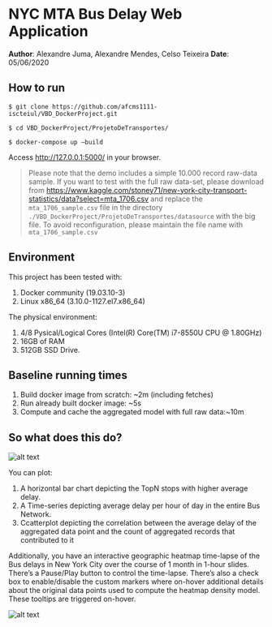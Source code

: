 
# NYC MTA Bus Delay Web Application

**Author**: Alexandre Juma, Alexandre Mendes, Celso Teixeira
**Date**: 05/06/2020

## How to run

`$ git clone https://github.com/afcms1111-iscteiul/VBD_DockerProject.git`

`$ cd VBD_DockerProject/ProjetoDeTransportes/`

`$ docker-compose up –build`

Access http://127.0.0.1:5000/ in your browser.

> Please note that the demo includes a simple 10.000 record raw-data sample. If you want to test with the full raw data-set, please download from https://www.kaggle.com/stoney71/new-york-city-transport-statistics/data?select=mta_1706.csv and replace the `mta_1706_sample.csv` file in the directory `./VBD_DockerProject/ProjetoDeTransportes/datasource` with the big file. To avoid reconfiguration, please maintain the file name with `mta_1706_sample.csv`

## Environment
This project has been tested with:

 1. Docker community (19.03.10-3)
 2. Linux x86_64 (3.10.0-1127.el7.x86_64)

The physical environment: 
 1. 4/8 Pysical/Logical Cores (Intel(R) Core(TM) i7-8550U CPU @ 1.80GHz)
 2. 16GB of RAM
 3. 512GB SSD Drive.

## Baseline running times

 1. Build docker image from scratch: ~2m (including fetches) 
 2. Run already built docker image: ~5s 
 3. Compute and cache the aggregated model with full raw data:~10m

## So what does this do?

![alt text](https://github.com/alexandrejuma/VBD_DockerProject/blob/master/front_page.PNG "Front page of the application")

You can plot:
 1. A horizontal bar chart depicting the TopN stops with higher average delay. 
 2. A Time-series depicting average delay per hour of day in the entire Bus Network.
 3. Ccatterplot depicting the correlation between the average delay of the aggregated data point and the count of aggregated records that contributed to it
 
 Additionally, you have an interactive geographic heatmap time-lapse of the Bus delays in New York City over the course of 1 month in 1-hour slides. There’s a Pause/Play button to control the time-lapse. There’s also a check box to enable/disable the custom markers where on-hover additional details about the original data points used to compute the heatmap density model. These tooltips are triggered on-hover.
 
 ![alt text](https://github.com/alexandrejuma/VBD_DockerProject/blob/master/geo_timelapse.PNG "Geo Timelapse of Bus delays")
